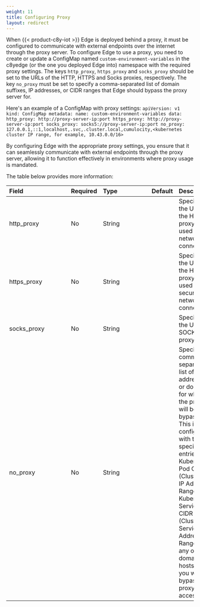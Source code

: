 ```yaml
---
weight: 11
title: Configuring Proxy
layout: redirect
---
```


When {{< product-c8y-iot >}} Edge is deployed behind a proxy, it must be configured to communicate with external endpoints over the internet through the proxy server.
To configure Edge to use a proxy, you need to create or update a ConfigMap named `custom-environment-variables` in the c8yedge (or the one you deployed Edge into) namespace with the required proxy settings. The keys `http_proxy`, `https_proxy` and `socks_proxy` should be set to the URLs of the HTTP, HTTPS and Socks proxies, respectively. The key `no_proxy` must be set to specify a comma-separated list of domain suffixes, IP addresses, or CIDR ranges that Edge should bypass the proxy server for.

Here's an example of a ConfigMap with proxy settings:
`
apiVersion: v1
kind: ConfigMap
metadata:
  name: custom-environment-variables
data:
  http_proxy: http://proxy-server-ip:port
  https_proxy: http://proxy-server-ip:port
  socks_proxy: socks5://proxy-server-ip:port
  no_proxy: 127.0.0.1,::1,localhost,.svc,.cluster.local,cumulocity,<kubernetes cluster IP range, for example, 10.43.0.0/16>
`

By configuring Edge with the appropriate proxy settings, you ensure that it can seamlessly communicate with external endpoints through the proxy server, allowing it to function effectively in environments where proxy usage is mandated.

The table below provides more information:

|<div style="width:150px">Field</div>|Required|<div style="width:115px">Type</div>|Default|Description|
|:---|:---|:---|:---|:---|
|http_proxy|No|String||Specifies the URL of the HTTP proxy to be used for network connections.|
|https_proxy|No|String||Specifies the URL of the HTTPS proxy to be used for secure network connections.|
|socks_proxy|No|String||Specifies the URL of a SOCKS proxy.|
|no_proxy|No|String||Specifies a comma-separated list of addresses or domains for which the proxy will be bypassed. This is configured with the specified entries, and Kubernetes Pod CIDR (Cluster Pod IP Address Range),  Kubernetes Service CIDR (Cluster Service IP Address Range) and any other domains, hosts or IPs you want to bypass the proxy when accessed.|
